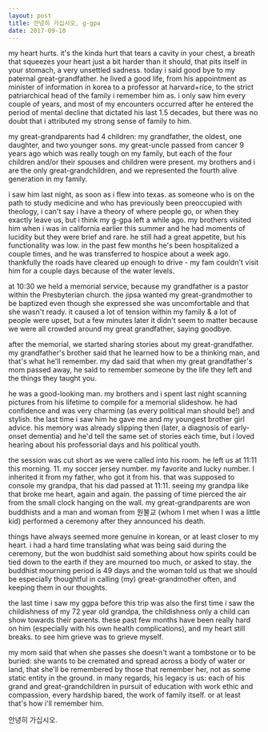```yaml
---
layout: post
title: 안녕히 가십시오, g-gpa
date: 2017-09-10
---
```


my heart hurts. it's the kinda hurt that tears a cavity in your chest, a breath that squeezes your heart just a bit harder than it should, that pits itself in your stomach, a very unsettled sadness. today i said good bye to my paternal great-grandfather. he lived a good life, from his appointment as minister of information in korea to a professor at harvard+rice, to the strict patriarchical head of the family i remember him as. i only saw him every couple of years, and most of my encounters occurred after he entered the period of mental decline that dictated his last 1.5 decades, but there was no doubt that i attributed my strong sense of family to him.

my great-grandparents had 4 children: my grandfather, the oldest, one daughter, and two younger sons. my great-uncle passed from cancer 9 years ago which was really tough on my family, but each of the four children and/or their spouses and children were present. my brothers and i are the only great-grandchildren, and we represented the fourth alive generation in my family. 

i saw him last night, as soon as i flew into texas. as someone who is on the path to study medicine and who has previously been preoccupied with theology, i can't say i have a theory of where people go, or when they exactly leave us, but i think my g-gpa left a while ago. my brothers visited him when i was in california earlier this summer and he had moments of lucidity but they were brief and rare. he still had a great appetite, but his functionality was low. in the past few months he's been hospitalized a couple times, and he was transferred to hospice about a week ago. thankfully the roads have cleared up enough to drive - my fam couldn't visit him for a couple days because of the water levels. 

at 10:30 we held a memorial service, because my grandfather is a pastor within the Presbyterian church. the jipsa wanted my great-grandmother to be baptized even though she expressed she was uncomfortable and that she wasn't ready. it caused a lot of tension within my family & a lot of people were upset, but a few minutes later it didn't seem to matter because we were all crowded around my great grandfather, saying goodbye.

after the memorial, we started sharing stories about my great-grandfather. my grandfather's brother said that he learned how to be a thinking man, and that's what he'll remember. my dad said that when my great grandfather's mom passed away, he said to remember someone by the life they left and the things they taught you. 

he was a good-looking man. my brothers and i spent last night scanning pictures from his lifetime to compile for a memorial slideshow. he had confidence and was very charming (as every political man should be!) and stylish. the last time i saw him he gave me and my youngest brother girl advice. his memory was already slipping then (later, a diagnosis of early-onset dementia) and he'd tell the same set of stories each time, but i loved hearing about his professorial days and his political youth. 

the session was cut short as we were called into his room. he left us at 11:11 this morning. 11. my soccer jersey number. my favorite and lucky number. I inherited it from my father, who got it from his. that was supposed to console my grandpa, that his dad passed at 11:11. seeing my grandpa like that broke me heart, again and again. the passing of time pierced the air from the small clock hanging on the wall. ​my great-grandparents are won buddhists and a man and woman from 원불교 (whom I met when I was a little kid) performed a ceremony after they announced his death.

things have always seemed more genuine in korean, or at least closer to my heart. i had a hard time translating what was being said during the ceremony, but the won buddhist said something about how spirits could be tied down to the earth if they are mourned too much, or asked to stay. the buddhist mourning period is 49 days and the woman told us that we should be especially thoughtful in calling (my) great-grandmother often, and keeping them in our thoughts.

the last time i saw my ggpa before this trip was also the first time i saw the childishness of my 72 year old grandpa, the childishness only a child can show towards their parents. these past few months have been really hard on him (especially with his own health complications), and my heart still breaks. to see him grieve was to grieve myself. 

my mom said that when she passes she doesn't want a tombstone or to be buried: she wants to be cremated and spread across a body of water or land, that she'll be remembered by those that remember her, not as some static entity in the ground. in many regards, his legacy is us: each of his grand and great-grandchildren in pursuit of education with work ethic and compassion, every hardship bared, the work of family itself. or at least that's how i'll remember him.

안녕히 가십시오. 